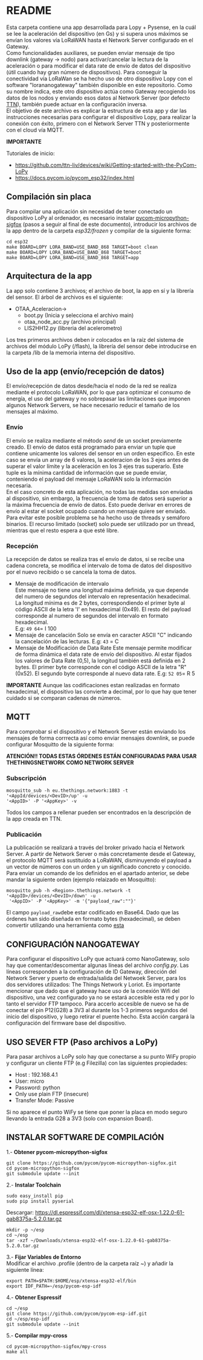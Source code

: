 README
================================================================================
Esta carpeta contiene una app desarrollada para Lopy + Pysense, en la cuál se
lee la aceleración del dispositivo (en Gs) y si supera unos máximos se envían
los valores vía LoRaWAN hasta el Network Server configurado en el Gateway.  
Como funcionalidades auxiliares, se pueden enviar mensaje de tipo downlink
(gateway -> nodo) para activar/cancelar la lectura de la aceleración o para
modificar el data rate de envío de datos del dispositivo (útil cuando hay gran
número de dispositivos).
Para conseguir la conectividad vía LoRaWan se ha hecho uso de otro dispositivo
Lopy con el software "lorananogateway" también disponible en este repositorio.
Como su nombre indica, este otro dispositivo actúa como Gateway recogiendo los
datos de los nodos y enviando esos datos al Network Server (por defecto
[TTN](https://www.thethingsnetwork.org/)), también puede actuar en la
configuración inversa.  
El objetivo de este archivo es explicar la estructura de esta app y dar las
instrucciones necesarias para configurar el dispositivo Lopy, para realizar la
conexión con éxito, primero con el Network Server TTN y posteriormente con el
cloud vía MQTT.

__IMPORTANTE__

Tutoriales de inicio:
* https://github.com/ttn-liv/devices/wiki/Getting-started-with-the-PyCom-LoPy  
* https://docs.pycom.io/pycom_esp32/index.html



Compilación sin placa
--------------------------------------------------------------------------------
Para compilar una aplicación sin necesidad de tener conectado un dispositivo
LoPy al ordenador, es necesario instalar
[pycom-micropython-sigfox](https://github.com/pycom/pycom-micropython-sigfox)
(pasos a seguir al final de este documento), introducir los archivos de la app
dentro de la carpeta _esp32/frozen_ y compilar de la siguiente forma:  
~~~
cd esp32
make BOARD=LOPY LORA_BAND=USE_BAND_868 TARGET=boot clean
make BOARD=LOPY LORA_BAND=USE_BAND_868 TARGET=boot
make BOARD=LOPY LORA_BAND=USE_BAND_868 TARGET=app
~~~
Arquitectura de la app
--------------------------------------------------------------------------------
La app solo contiene 3 archivos; el archivo de boot, la app en sí y la librería
del sensor. El árbol de archivos es el siguiente:  
* OTAA_Aceleracion->  
    * boot.py (Inicia y selecciona el archivo main)   
    * otaa_node_acc.py (archivo principal)
    * LIS2HH12.py (libreria del acelerometro)

Los tres primeros archivos deben ir colocados en la raíz del sistema de archivos
del módulo LoPy (/flash), la librería del sensor debe introducirse en la carpeta
/lib de la memoria interna del dispositivo.

Uso de la app (envío/recepción de datos)
--------------------------------------------------------------------------------
El envío/recepción de datos desde/hacia el nodo de la red se realiza mediante el
protocolo LoRaWAN, por lo que para optimizar el consumo de energía, el uso del
gateway y no sobrepasar las limitaciones que imponen algunos Network Servers, se
 hace necesario reducir el tamaño de los mensajes al máximo.  
### Envío
El envío se realiza mediante el método _send_ de un socket previamente creado.
El envío de datos está programado para enviar un tuple que contiene unicamente
los valores del sensor en un orden especifico. En este caso se envía un array de
6 valores, la aceleracion de los 3 ejes antes de superar el valor límite y la
aceleración en los 3 ejes tras superarlo. Este tuple es la mínima cantidad de
información que se puede enviar, conteniendo el payload del mensaje LoRaWAN solo
la información necesaria.  
En el caso concreto de esta aplicación, no todas las medidas son enviadas al
dispositivo, sin embargo, la frecuencia de toma de datos será superior a la
máxima frecuencia de envío de datos. Esto puede derivar en errores de envío al
estar el socket ocupado cuando un mensaje quiere ser enviado. Para evitar este
posible problema se ha hecho uso de threads y semáforo binarios. El recurso
limitado (socket) solo puede ser utilizado por un thread, mientras que el resto
espera a que esté libre.
### Recepción
La recepción de datos se realiza tras el envío de datos, si se recibe una cadena
concreta, se modifica el intervalo de toma de datos del dispositivo por el nuevo
recibido o se cancela la toma de datos.
* Mensaje de modificación de intervalo  
  Este mensaje no tiene una longitud máxima definida, ya que depende del numero
  de segundos del intervalo en representación hexadecimal. La longitud mínima es
  de 2 bytes, correspondiendo el primer byte al código ASCII de la letra 'I' en
  hexadecimal (0x49). El resto del payload corresponde al numero de segundos del
   intervalo en formato hexadecimal.  
  E.g: `49 64`= I 100
* Mensaje de cancelación
  Solo se envía en caracter ASCII "C" indicando la cancelación de las lecturas.
  E.g: `43` = C
* Mensaje de Modificación de Data Rate
  Este mensaje permite modificar de forma dinámica el data rate de envío del
  dispositivo. Al estar fijados los valores de Data Rate (0,5), la longitud
  también está definida en 2 bytes. El primer byte corresponde con el código
  ASCII de la letra "R" (0x52). El segundo byte corresponde al nuevo data rate.
  E.g: `52 05`= R 5

__IMPORTANTE__
Aunque las codificaciones estan realizadas en formato hexadecimal, el
dispositivo las convierte a decimal, por lo que hay que tener cuidado si se
comparan cadenas de números.



MQTT
--------------------------------------------------------------------------------
Para comprobar si el dispositivo y el Network Server están enviando los mensajes
 de forma corrrecta así como enviar mensajes downlink, se puede configurar
 Mosquitto de la siguiente forma:

__ATENCIÓN!! TODAS ESTAS ÓRDENES ESTÁN CONFIGURADAS PARA USAR THETHINGSNETWORK
COMO NETWORK SERVER__

### Subscripción
```
mosquitto_sub -h eu.thethings.network:1883 -t '<AppId/devices/<DevID>/up' -u
'<AppID>' -P '<AppKey>' -v
```
Todos los campos a rellenar pueden ser encontrados en la descripción de la app
creada en TTN.

### Publicación
La publicación se realizará a través del broker privado hacia el Network Server.
A partir de Network Server o más concretamente desde el Gateway, el protocolo
MQTT será sustituido a LoRaWAN, disminuyendo el payload a un vector de números
con un orden y un significado concreto y conocido.
Para enviar un comando de los definidos en el apartado anterior, se debe mandar
la siguiente orden (ejemplo relaizado en Mosquitto):
~~~
mosquitto_pub -h <Region>.thethings.network -t '<AppID>/devices/<DevID>/down' -u
 '<AppID>' -P '<AppKey>' -m '{"payload_raw":""}'
~~~
El campo `payload_raw`debe estar codificado en Base64. Dado que las órdenes han
sido diseñada en formato bytes (hexadecimal), se deben convertir utilizando una
herramienta como [esta](http://tomeko.net/online_tools/hex_to_base64.php?lang=en)

CONFIGURACIÓN NANOGATEWAY
-------------------------------------------------------------------------------
Para configurar el dispositivo LoPy que actuará como NanoGateway, solo hay que
comentar/descomentar algunas líneas del archivo _config.py_. Las líneas
corresponden a la configuración de ID Gateway, dirección del Network Server y
puerto de entrada/salida del Netwoek Server, para los dos servidores utilizados:
 The Things Network y Loriot.
Es importante mencionar que dado que el gateway hace uso de la conexión Wifi del
dispositivo, una vez configurado ya no se estará accesible esta red y por lo
tanto el servidor FTP tampoco. Para accerlo accesible de nuevo se ha de conectar
el pin P12(G28) a 3V3 al durante los 1-3 primeros segundos del inicio del
dispositivo, y luego retirar el puente hecho. Esta acción cargará la
configuración del firmware base del dispositivo.

USO SEVER FTP (Paso archivos a LoPy)
--------------------------------------------------------------------------------
Para pasar archivos a LoPy solo hay que conectarse a su punto WiFy propio y
configurar un cliente FTP (e.g Filezilla) con las siguientes propiedades:  
* Host : 192.168.4.1
* User: micro
* Password: python
* Only use plain FTP (insecure)
* Transfer Mode: Passive

Si no aparece el punto WiFy se tiene que poner la placa en modo seguro llevando
la entrada G28 a 3V3 (solo con expansion Board).

INSTALAR SOFTWARE DE COMPILACIÓN
--------------------------------------------------------------------------------
1.-  __Obtener pycom-micropython-sigfox__
~~~
git clone https://github.com/pycom/pycom-micropython-sigfox.git
cd pycom-micropython-sigfox
git submodule update --init
~~~
2.- __Instalar Toolchain__
~~~
sudo easy_install pip
sudo pip install pyserial
~~~
Descargar:
https://dl.espressif.com/dl/xtensa-esp32-elf-osx-1.22.0-61-gab8375a-5.2.0.tar.gz
~~~
mkdir -p ~/esp
cd ~/esp
tar -xzf ~/Downloads/xtensa-esp32-elf-osx-1.22.0-61-gab8375a-5.2.0.tar.gz
~~~
3.- __Fijar Variables de Entorno__  
Modificar el archivo .profile (dentro de la carpeta raíz ~) y añadir la
siguiente línea:
~~~
export PATH=$PATH:$HOME/esp/xtensa-esp32-elf/bin
export IDF_PATH=~/esp/pycom-esp-idf
~~~
4.- __Obtener Espressif__
~~~
cd ~/esp
git clone https://github.com/pycom/pycom-esp-idf.git
cd ~/esp/esp-idf
git submodule update --init
~~~
5.- __Compilar mpy-cross__  
~~~
cd pycom-micropython-sigfox/mpy-cross
make all
~~~
